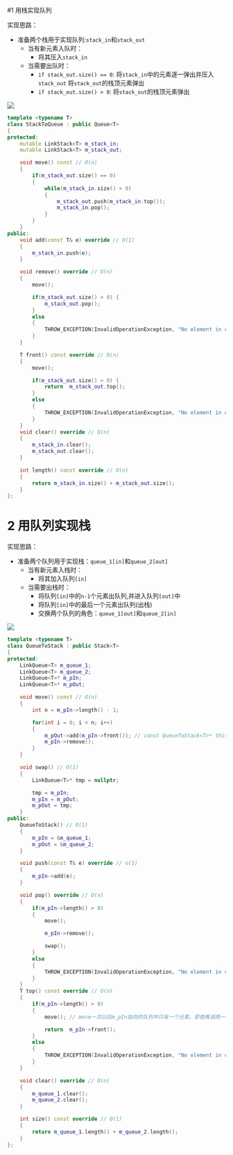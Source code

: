 #1 用栈实现队列

实现思路：

- 准备两个栈用于实现队列:`stack_in`和`stack_out`
    - 当有新元素入队时：
      - 将其压入`stack_in`
    - 当需要出队时：
        - `if stack_out.size() == 0`:
    将`stack_in`中的元素逐一弹出并压入`stack_out`
    将`stack_out`的栈顶元素弹出
        - `if stack_out.size() > 0`:
    将`stack_out`的栈顶元素弹出

![](https://md-pic-1259272405.cos.ap-guangzhou.myqcloud.com/img/20200527180814.png)

```cpp
template <typename T>
class StackToQueue : public Queue<T>
{
protected:
    mutable LinkStack<T> m_stack_in;
    mutable LinkStack<T> m_stack_out;

    void move() const // O(n)
    {
        if(m_stack_out.size() == 0)
        {
            while(m_stack_in.size() > 0)
            {
                m_stack_out.push(m_stack_in.top());
                m_stack_in.pop();
            }
        }
    }
public:
    void add(const T& e) override // O(1)
    {
        m_stack_in.push(e);
    }

    void remove() override // O(n)
    {
        move();

        if(m_stack_out.size() > 0) {
            m_stack_out.pop();
        }
        else
        {
            THROW_EXCEPTION(InvalidOperationException, "No element in current queue ...");
        }
    }

    T front() const override // O(n)
    {
        move();

        if(m_stack_out.size() > 0) {
            return  m_stack_out.top();
        }
        else
        {
            THROW_EXCEPTION(InvalidOperationException, "No element in current queue ...");
        }
    }
    void clear() override // O(n)
    {
        m_stack_in.clear();
        m_stack_out.clear();
    }

    int length() const override // O(n)
    {
        return m_stack_in.size() + m_stack_out.size();
    }
};
```

# 2 用队列实现栈

实现思路：

- 准备两个队列用于实现栈：`queue_1[in]`和`queue_2[out]`
    - 当有新元素入栈时：
        - 将其加入队列`[in]`
    - 当需要出栈时：
        - 将队列`[in]`中的`n-1`个元素出队列,并进入队列`[out]`中
        - 将队列`[in]`中的最后一个元素出队列(出栈)
        - 交换两个队列的角色：`queue_1[out]`和`queue_2[in]`

![](https://md-pic-1259272405.cos.ap-guangzhou.myqcloud.com/img/20200527180933.png)

```cpp
template <typename T>
class QueueToStack : public Stack<T>
{
protected:
    LinkQueue<T> m_queue_1;
    LinkQueue<T> m_queue_2;
    LinkQueue<T>* m_pIn;
    LinkQueue<T>* m_pOut;

    void move() const // O(n)
    {
        int n = m_pIn->length() - 1;

        for(int i = 0; i < n; i++)
        {
            m_pOut->add(m_pIn->front()); // const QueueToStack<T>* this ==> LinkQueue<T>* const (this->m_pOut)
            m_pIn->remove();
        }
    }

    void swap() // O(1)
    {
        LinkQueue<T>* tmp = nullptr;

        tmp = m_pIn;
        m_pIn = m_pOut;
        m_pOut = tmp;
    }
public:
    QueueToStack() // O(1)
    {
        m_pIn = &m_queue_1;
        m_pOut = &m_queue_2;
    }

    void push(const T& e) override // o(1)
    {
        m_pIn->add(e);
    }

    void pop() override // O(n)
    {
        if(m_pIn->length() > 0)
        {
            move();

            m_pIn->remove();

            swap();
        }
        else
        {
            THROW_EXCEPTION(InvalidOperationException, "No element in current queue ...");
        }
    }
    T top() const override // O(n)
    {
        if(m_pIn->length() > 0)
        {
            move(); // move一次以后m_pIn指向的队列中只有一个元素，即使再调用一次move，由于每次只移动n-1个元素，m_pIn指向的元素也不再被移动

            return  m_pIn->front();
        }
        else
        {
            THROW_EXCEPTION(InvalidOperationException, "No element in current queue ...");
        }
    }

    void clear() override // O(n)
    {
        m_queue_1.clear();
        m_queue_2.clear();
    }

    int size() const override // O(1)
    {
        return m_queue_1.length() + m_queue_2.length();
    }
};
```